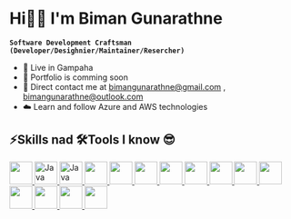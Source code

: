 # Hi👋🏻 I'm Biman Gunarathne

**`Software Development Craftsman (Developer/Desighnier/Maintainer/Resercher)`**

* 🌳 Live in Gampaha
* 💼 Portfolio is comming soon
* 📧 Direct contact me at [bimangunarathne@gmail.com](mailto:bimangunarathne@gmail.com) , [bimangunarathne@outlook.com](mailto:bimangunarathne@outlook.com)
* ☁️ Learn and follow Azure and AWS technologies

## ⚡Skills nad 🛠️Tools I know 😎


<p align="left">
  <a href="https://www.java.com/en/" target="_blank" rel="noreferrer">
    <img src="https://cdn.jsdelivr.net/gh/devicons/devicon/icons/java/java-original.svg" width="40" height="40" />   
  </a>
  <a href="https://developer.mozilla.org/en-US/docs/Web/JavaScript" target="_blank" rel="noreferrer">
    <img src="https://cdn.jsdelivr.net/gh/devicons/devicon/icons/javascript/javascript-plain.svg" alt="Java" width="40" height="40" />   
  </a>
  <a href="https://react.dev/learn" target="_blank" rel="noreferrer">
    <img src="https://user-images.githubusercontent.com/25181517/183897015-94a058a6-b86e-4e42-a37f-bf92061753e5.png" alt="Java" width="40" height="40" />   
  </a>
  <a href="https://www.mysql.com" target="_blank" rel="noreferrer">
  <img src="https://cdn.jsdelivr.net/gh/devicons/devicon/icons/mysql/mysql-original.svg" width="40" height="40" />
  </a>
  <a href="https://sass-lang.com" target="_blank" rel="noreferrer">
  <img src="https://cdn.jsdelivr.net/gh/devicons/devicon/icons/sass/sass-original.svg" width="40" height="40" />
  </a>
  <a href="https://nodejs.org/en" target="_blank" rel="noreferrer">
  <img src="https://cdn.jsdelivr.net/gh/devicons/devicon/icons/nodejs/nodejs-original.svg" width="40" height="40" />
  </a>
  <a href="https://www.jetbrains.com/idea" target="_blank" rel="noreferrer">
  <img src="https://cdn.jsdelivr.net/gh/devicons/devicon/icons/intellij/intellij-original.svg" width="40" height="40" />
  </a>
  <a href="https://code.visualstudio.com/" target="_blank" rel="noreferrer">
  <img src="https://cdn.jsdelivr.net/gh/devicons/devicon/icons/vscode/vscode-original.svg" width="40" height="40" />
  </a>
  <a href="https://azure.microsoft.com/en-us" target="_blank" rel="noreferrer">
  <img src="https://cdn.jsdelivr.net/gh/devicons/devicon/icons/azure/azure-original.svg" width="40" height="40" />
  </a>
  <a href="https://aws.amazon.com/" rel="noreferrer">
  <img src="https://upload.wikimedia.org/wikipedia/commons/9/93/Amazon_Web_Services_Logo.svg" width="40" height="40" />
  </a>
  <a href="https://www.figma.com/" rel="noreferrer">
  <img src="https://cdn.jsdelivr.net/gh/devicons/devicon/icons/figma/figma-original.svg" width="40" height="40" />
  </a>
  <a href="https://www.adobe.com/products/photoshop.html" rel="noreferrer">
  <img src="https://upload.wikimedia.org/wikipedia/commons/a/af/Adobe_Photoshop_CC_icon.svg" width="40" height="40" />
  </a>
  <a href="https://www.adobe.com/products/premiere.html" rel="noreferrer">
  <img src="https://upload.wikimedia.org/wikipedia/commons/4/40/Adobe_Premiere_Pro_CC_icon.svg" width="40" height="40" />
  </a>
  <a href="https://www.adobe.com/products/illustrator.html" rel="noreferrer">
  <img src="https://upload.wikimedia.org/wikipedia/commons/f/fb/Adobe_Illustrator_CC_icon.svg" width="40" height="40" />
  </a>
  <a href="https://www.adobe.com/products/aftereffects.html" rel="noreferrer">
  <img src="https://upload.wikimedia.org/wikipedia/commons/c/cb/Adobe_After_Effects_CC_icon.svg" width="40" height="40" />
  </a>
</p>

